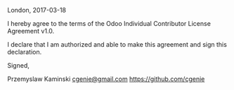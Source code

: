 London, 2017-03-18

I hereby agree to the terms of the Odoo Individual Contributor License
Agreement v1.0.

I declare that I am authorized and able to make this agreement and sign this
declaration.

Signed,

Przemyslaw Kaminski cgenie@gmail.com https://github.com/cgenie
